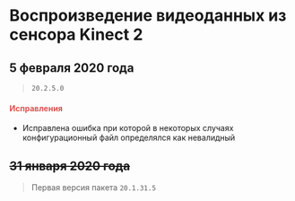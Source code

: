 # Воспроизведение видеоданных из сенсора Kinect 2

## 5 февраля 2020 года

> `20.2.5.0`

<h4><span style="color:#DB534F;">Исправления</span></h4>

- Исправлена ошибка при которой в некоторых случаях конфигурационный файл определялся как невалидный

## ~~31 января 2020 года~~

> Первая версия пакета `20.1.31.5`
